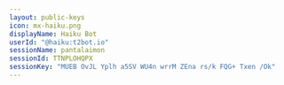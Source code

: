 ```yaml
---
layout: public-keys
icon: mx-haiku.png
displayName: Haiku Bot
userId: "@haiku:t2bot.io"
sessionName: pantalaimon
sessionId: TTNPLOHQPX
sessionKey: "MUEB OvJL Yplh a5SV WU4n wrrM ZEna rs/k FQG+ Txen /Ok"
---
```

